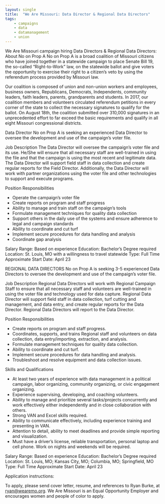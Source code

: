 ```yaml
---
layout: single
title:  "We Are Missouri: Data Director & Regional Data Directors"
tags: 
    - campaigns
    - data
    - datamanagement
    - union
---
```


We Are Missouri campaign hiring Data Directors & Regional Data Directors:
About No on Prop A
No on Prop A is a broad coalition of Missouri citizens who have joined together in a statewide campaign to place Senate Bill 19, the so-called “Right-to-Work” law, on the statewide ballot and give voters the opportunity to exercise their right to a citizen’s veto by using the referendum process provided by Missouri law.

Our coalition is composed of union and non-union workers and employees, business owners, Republicans, Democrats, Independents, community leaders, faith leaders, parents, grandparents and students. 
In 2017, our coalition members and volunteers circulated referendum petitions in every corner of the state to collect the necessary signatures to qualify for the ballot.  On August 18th, the coalition submitted over 310,000 signatures in an unprecedented effort to far exceed the basic requirements and qualify in all eight Missouri congressional districts. 

Data Director 
No on Prop A is seeking an experienced Data Director to oversee the development and use of the campaign’s voter file.

Job Description
The Data Director will oversee the campaign’s voter file and its use. He/She will ensure that all necessary staff are well-trained in using the file and that the campaign is using the most recent and legitimate data. The Data Director will support field staff in data collection and create regular reports for the Field Director. Additionally, the Data Director will work with partner organizations using the voter file and other technologies to support and execute programs.

Position Responsibilities
* Operate the campaign’s voter file
* Create reports on program and staff progress
* Ability to manage and train staff on the campaign’s tools
* Formulate management techniques for quality data collection
* Support others in the daily use of the systems and ensure adherence to legal and campaign standards
* Ability to coordinate and cut turf
* Implement secure procedures for data handling and analysis
* Coordinate gap analysis

Salary Range: Based on experience
Education: Bachelor’s Degree required
Location: St. Louis, MO with a willingness to travel statewide
Type: Full Time
Approximate Start Date: April 23

REGIONAL DATA DIRECTORS
No on Prop A is seeking 3-5 experienced Data Directors to oversee the development and use of the campaign’s voter file.

Job Description
Regional Data Directors will work with Regional Campaign Staff to ensure that all necessary staff and volunteers are well-trained in using the voter file and technology used for data capture. Regional Data Director will support field staff in data collection, turf cutting and management, and data entry, and create regular reports for the Data Director. Regional Data Directors will report to the Data Director.

Position Responsibilities
* Create reports on program and staff progress.
* Coordinates, supports, and trains Regional staff and volunteers on data collection, data entry/importing, extraction, and analysis.
* Formulate management techniques for quality data collection.  
* Ability to coordinate and cut turf.
* Implement secure procedures for data handling and analysis.
* Troubleshoot and resolve equipment and data collection issues.

Skills and Qualifications
* At least two years of experience with data management in a political campaign, labor organizing, community organizing, or civic engagement organizing.
* Experience supervising, developing, and coaching volunteers.
* Ability to manage and prioritize several tasks/projects concurrently and work effectively either independently and in close collaboration with others.
* Strong VAN and Excel skills required.
* Ability to communicate effectively, including experience training and presenting in VAN.
* Attention to detail, ability to meet deadlines and provide simple reporting and visualization.
* Must have a driver’s license, reliable transportation, personal laptop and cell phone.
Work on nights and weekends will be required.

Salary Range: Based on experience
Education: Bachelor’s Degree required
Location: St. Louis, MO; Kansas City, MO; Columbia, MO; Springfield, MO
Type: Full Time
Approximate Start Date: April 23

Application instructions:

To apply, please send cover letter, resume, and references to Ryan Burke, at ryan@wearemo.org.  We Are Missouri is an Equal Opportunity Employer and encourages women and people of color to apply.
